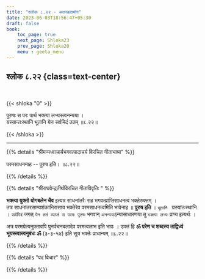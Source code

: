 ```yaml
---
title: "श्लोक ८.२२ - अक्षरब्रह्मयोग"
date: 2023-06-03T18:56:47+05:30
draft: false
book:
    toc_page: true
    next_page: Shloka23
    prev_page: Shloka20
    menu : geeta_menu
---
```




## श्लोक ८.२२ {class=text-center}

<br/>

{{< shloka  "0"  >}}

पुरुषः स परः पार्थ भक्त्या लभ्यस्त्वनन्यया ।  
यस्यान्तःस्थानि भूतानि येन सर्वमिदं ततम् ॥८.२२॥

{{< /shloka >}}

---


{{% details "श्रीमन्मध्वाचार्यभगवत्पादाचर्य विरचित  गीताभाष्य" %}}

परमसाधनमाह -- पुरुष इति। ॥८.२२॥

{{% /details %}}



{{% details "श्रीराघवेन्द्रतीर्थविरचित गीताविवृतिः " %}}

**भक्त्या युक्तो योगबलेन चैव** इत्यत्र 
साधनांतरैः सह भगवत्प्राप्तिसाधनत्वं भक्तेरुक्तम्‌ ।  
तत्र साधनांतरसाम्यशंकानिरासाय
भक्तेरेव परमसाधनत्वमिति भावेनाह ॥ 
**पुरुष इति** । 
`भूतानि ` यस्यांतःस्थानि । `सर्वमिदं` जगत्‌ 
`येन ततं व्याप्तं स परमः पुरुषः`
भगवान् `अनन्यया`ऽन्यासाधारणया तु `भक्त्या लभ्यः` 
प्राप्य इत्यर्थः ।  

अत्र परमयेत्यनुक्तावपि पुनर्वचनबलादेव परमत्वलाभ 
इति भावः । उक्तं हि 
**ॐ परेण च शब्दस्य ताद्विध्यं भूयस्त्वात्त्वनुबंधः ॐ** 
(३-३-५४) इति सूत्र भक्तेः प्राधान्यम्‌ ॥८.२२॥

{{% /details %}}



{{% details "पद विचार" %}}


{{% /details %}}
